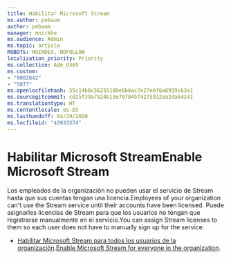 ```yaml
---
title: Habilitar Microsoft Stream
ms.author: pebaum
author: pebaum
manager: mnirkhe
ms.audience: Admin
ms.topic: article
ROBOTS: NOINDEX, NOFOLLOW
localization_priority: Priority
ms.collection: Adm_O365
ms.custom:
- "9002642"
- "5077"
ms.openlocfilehash: 55c14b0c56255100e6b6ac7e27e6f6a8919c63a1
ms.sourcegitcommit: cd25f39a7924b13e797845f4275932ea2da64141
ms.translationtype: HT
ms.contentlocale: es-ES
ms.lasthandoff: 04/29/2020
ms.locfileid: "43933574"
---
```

# <a name="enable-microsoft-stream"></a><span data-ttu-id="b9860-102">Habilitar Microsoft Stream</span><span class="sxs-lookup"><span data-stu-id="b9860-102">Enable Microsoft Stream</span></span>

<span data-ttu-id="b9860-103">Los empleados de la organización no pueden usar el servicio de Stream hasta que sus cuentas tengan una licencia.</span><span class="sxs-lookup"><span data-stu-id="b9860-103">Employees of your organization can't use the Stream service until their accounts have been licensed.</span></span> <span data-ttu-id="b9860-104">Puede asignarles licencias de Stream para que los usuarios no tengan que registrarse manualmente en el servicio.</span><span class="sxs-lookup"><span data-stu-id="b9860-104">You can assign Stream licenses to them so each user does not have to manually sign up for the service.</span></span>

- <span data-ttu-id="b9860-105">[Habilitar Microsoft Stream para todos los usuarios de la organización](https://docs.microsoft.com/stream/assign-user-licenses).</span><span class="sxs-lookup"><span data-stu-id="b9860-105">[Enable Microsoft Stream for everyone in the organization](https://docs.microsoft.com/stream/assign-user-licenses).</span></span>
